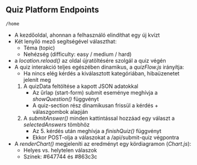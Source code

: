 ## Quiz Platform Endpoints


`/home`
- A kezdőoldal, ahonnan a felhasználó elindíthat egy új kvízt
- Két lenyíló mező segítségével választhat:
    - Téma (topic)
    - Nehézség (difficulty: easy / medium / hard)
- a *location.reload()* az oldal újratöltésére szolgál a quiz végén
- A quiz interakció teljes egészében dinamikus, a *quizFlow.js* irányítja:
    - Ha nincs elég kérdés a kiválasztott kategóriában, hibaüzenetet jelenít meg
    1. A quizData feltöltése a kapott JSON adatokkal
        - Az űrlap (start-form) submit eseménye meghívja a *showQuestion()* függvényt
        - A quiz-section rész dinamikusan frissül a kérdés + válaszgombok alapján
    2. A *submitAnswer()* minden kattintással hozzáad egy választ a *selectedAnswers* tömbhöz
        - Az 5. kérdés után meghívja a *finishQuiz()* függvényt
        - Ekkor POST-olja a válaszokat a /api/submit-quiz végpontra
- A *renderChart()* megjeleníti az eredményt egy kördiagramon (*Chart.js*):
    - Helyes vs. helytelen válaszok
    - Színek: #647744 és #863c3c

